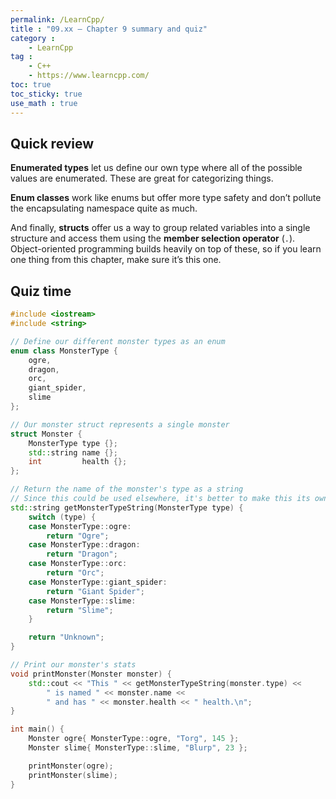 ```yaml
---
permalink: /LearnCpp/
title : "09.xx — Chapter 9 summary and quiz"
category :
    - LearnCpp
tag : 
    - C++
    - https://www.learncpp.com/
toc: true  
toc_sticky: true 
use_math : true
---
```



## Quick review

**Enumerated types** let us define our own type where all of the possible values are enumerated. These are great for categorizing things.

**Enum classes** work like enums but offer more type safety and don’t pollute the encapsulating namespace quite as much.

And finally, **structs** offer us a way to group related variables into a single structure and access them using the **member selection operator** (`.`). Object-oriented programming builds heavily on top of these, so if you learn one thing from this chapter, make sure it’s this one.


## Quiz time

```c++
#include <iostream>
#include <string>

// Define our different monster types as an enum
enum class MonsterType {
	ogre,
	dragon,
	orc,
	giant_spider,
	slime
};

// Our monster struct represents a single monster
struct Monster {
	MonsterType type {};
	std::string name {};
	int         health {};
};

// Return the name of the monster's type as a string
// Since this could be used elsewhere, it's better to make this its own function
std::string getMonsterTypeString(MonsterType type) {
	switch (type) {
	case MonsterType::ogre:
		return "Ogre";
	case MonsterType::dragon:
		return "Dragon";
	case MonsterType::orc:
		return "Orc";
	case MonsterType::giant_spider:
		return "Giant Spider";
	case MonsterType::slime:
		return "Slime";
	}

	return "Unknown";
}

// Print our monster's stats
void printMonster(Monster monster) {
	std::cout << "This " << getMonsterTypeString(monster.type) <<
		" is named " << monster.name <<
		" and has " << monster.health << " health.\n";
}

int main() {
	Monster ogre{ MonsterType::ogre, "Torg", 145 };
	Monster slime{ MonsterType::slime, "Blurp", 23 };

	printMonster(ogre);
	printMonster(slime);
}
```
